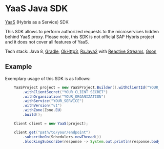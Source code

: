 YaaS Java SDK
=============
[YaaS](https://yaas.io) (Hybris as a Service) SDK

This SDK allows to perform authorized requests to the microservices hidden behind YaaS proxy. 
Please note, this SDK is not official SAP Hybris project and it does not cover all features of YaaS.

Tech stack: Java 8, [Gradle](https://gradle.org/), [OkHttp3](http://square.github.io/okhttp/), [RxJava2](https://github.com/ReactiveX/RxJava) with [Reactive Streams](http://www.reactive-streams.org/), [Gson](https://github.com/google/gson)

Example
-------

Exemplary usage of this SDK is as follows:

```java
    YaaSProject project = new YaaSProject.Builder().withClientId("YOUR_CLIENT_ID")
        .withClientSecret("YOUR_CLIENT_SECRET")
        .withOrganization("YOUR_ORGANIZATION")
        .withService("YOUR_SERVICE")
        .withVersion("v1")
        .withZone(Zone.EU)
        .build();

    Client client = new YaaS(project);

    client.get("path/to/your/endpoint")
        .subscribeOn(Schedulers.newThread())
        .blockingSubscribe(response -> System.out.println(response.body().string()));
```
